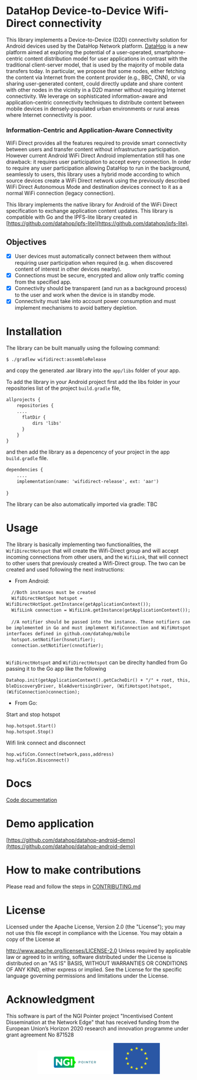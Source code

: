 # DataHop Device-to-Device Wifi-Direct connectivity

This library implements a Device-to-Device (D2D) connectivity solution for Android devices used by the DataHop Network platform.
[DataHop](https://datahop.network) is a new platform aimed at exploring the potential of a user-operated, smartphone-centric content distribution model for user applications in contrast with the traditional client-server model, that is used by the majority of mobile data transfers today.
In particular, we propose that some nodes, either fetching the content via Internet from the content provider (e.g., BBC, CNN), or via sharing user-generated content, could directly update and share content with other nodes in the vicinity in a D2D manner without requiring Internet connectivity. We leverage on sophisticated information-aware and application-centric connectivity techniques to distribute content between mobile devices in densely-populated urban environments or rural areas where Internet connectivity is poor.

### Information-Centric and Application-Aware Connectivity

WiFi Direct provides all the features required to provide smart connectivity between users and transfer content without infrastructure participation. 
However current Android WiFi Direct Android implementation still has one drawback: it requires user participation to accept every connection. 
In order to require any user participation allowing DataHop to run in the background, seamlessly to users, this library uses a hybrid mode according to which source devices create a WiFi Direct network using the previously described WiFi
Direct Autonomous Mode and destination devices connect to it as a normal WiFi connection (legacy connection).

This library implements the native library for Android of the WiFi Direct specification to exchange application content updates. 
This library is compatible with Go and the IPFS-lite library created in [https://github.com/datahop/ipfs-lite](https://github.com/datahop/ipfs-lite).


## Objectives

* [x] User devices must automatically connect between them without requiring user participation when required (e.g. when discovered content of interest in other devices nearby).
* [x] Connections must be secure, encrypted and allow only traffic coming from the specified app.
* [x] Connectivity should be transparent (and run as a background process) to the user and work when the device is in standby mode.
* [x] Connectivity must take into account power consumption and must implement mechanisms to avoid battery depletion.

# Installation

The library can be built manually using the following command:

```
$ ./gradlew wifidirect:assembleRelease
```

and copy the generated .aar library into the `app/libs` folder of your app.

To add the library in your Android project first add the libs folder in your repositories list of the project `build.gradle` file,

```
allprojects {
    repositories {
    ....
      flatDir {
          dirs 'libs'
      }
    }
}
```

and then add the library as a depencency of your project in the app `build.gradle` file.

```
dependencies {
    ....
    implementation(name: 'wifidirect-release', ext: 'aar')

}
```
The library can be also automatically imported via gradle: TBC


# Usage

The library is basically implementing two functionalities, the `WifiDirectHotspot` that will create the Wifi-Direct group and will accept incoming connections from other users, and the `WifiLink`, that will connect to other users that previously created a Wifi-Direct group. The two can be created and used following the next instructions:

* From Android:

```
  //Both instances must be created
  WifiDirectHotSpot hotspot = WifiDirectHotSpot.getInstance(getApplicationContext());
  WifiLink connection = WifiLink.getInstance(getApplicationContext());
  
  //A notifier should be passed into the instance. These notifiers can be implemented in Go and must implement WifiConnection and WifiHotspot interfaces defined in github.com/datahop/mobile
  hotspot.setNotifier(hsnotifier);
  connection.setNotifier(cnnotifier);
  
```

`WifiDirectHotspot` and `WifiDirectHotspot` can be direclty handled from Go passing it to the Go app like the following

```
Datahop.init(getApplicationContext().getCacheDir() + "/" + root, this, bleDiscoveryDriver, bleAdvertisingDriver, (WifiHotspot)hotspot,(WifiConnection)connection);
```


* From Go:

Start and stop hotspot

```
hop.hotspot.Start()
hop.hotspot.Stop()

```


Wifi link connect and disconnect

```
hop.wifiCon.Connect(network,pass,address)
hop.wifiCon.Disconnect()
```

# Docs

[Code documentation](https://datahop.github.io/p2p-connection-wifidirect)


# Demo  application

[https://github.com/datahop/datahop-android-demo](https://github.com/datahop/datahop-android-demo)

# How to make contributions
Please read and follow the steps in [CONTRIBUTING.md](/CONTRIBUTING.md)

# License

Licensed under the Apache License, Version 2.0 (the "License"); you may not use this file except in compliance with the License. You may obtain a copy of the License at

   http://www.apache.org/licenses/LICENSE-2.0
Unless required by applicable law or agreed to in writing, software distributed under the License is distributed on an "AS IS" BASIS, WITHOUT WARRANTIES OR CONDITIONS OF ANY KIND, either express or implied. See the License for the specific language governing permissions and limitations under the License.

# Acknowledgment

This software is part of the NGI Pointer project "Incentivised Content Dissemination at the Network Edge" that has received funding from the European Union’s Horizon 2020 research and innovation programme under grant agreement No 871528

<p align="center"><img  alt="ngi logo" src="./Logo_Pointer.png" width=40%> <img  alt="eu logo" src="./eu.png" width=25%></p>

